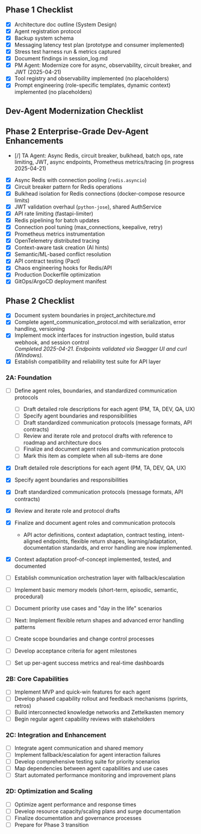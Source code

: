 ## Phase 1 Checklist
- [x] Architecture doc outline (System Design)
- [x] Agent registration protocol
- [x] Backup system schema
- [x] Messaging latency test plan (prototype and consumer implemented)
- [x] Stress test harness run & metrics captured
- [x] Document findings in session_log.md
- [x] PM Agent: Modernize core for async, observability, circuit breaker, and JWT (2025-04-21)
- [x] Tool registry and observability implemented (no placeholders)
- [x] Prompt engineering (role-specific templates, dynamic context) implemented (no placeholders)

## Dev-Agent Modernization Checklist

## Phase 2 Enterprise-Grade Dev-Agent Enhancements

- [/] TA Agent: Async Redis, circuit breaker, bulkhead, batch ops, rate limiting, JWT, async endpoints, Prometheus metrics/tracing (in progress 2025-04-21)


- [x] Async Redis with connection pooling (`redis.asyncio`)
- [x] Circuit breaker pattern for Redis operations
- [x] Bulkhead isolation for Redis connections (docker-compose resource limits)
- [x] JWT validation overhaul (`python-jose`), shared AuthService
- [x] API rate limiting (fastapi-limiter)
- [x] Redis pipelining for batch updates
- [x] Connection pool tuning (max_connections, keepalive, retry)
- [x] Prometheus metrics instrumentation
- [x] OpenTelemetry distributed tracing
- [x] Context-aware task creation (AI hints)
- [x] Semantic/ML-based conflict resolution
- [x] API contract testing (Pact)
- [x] Chaos engineering hooks for Redis/API
- [x] Production Dockerfile optimization
- [x] GitOps/ArgoCD deployment manifest

## Phase 2 Checklist
- [x] Document system boundaries in project_architecture.md
- [x] Complete agent_communication_protocol.md with serialization, error handling, versioning
- [x] Implement mock interfaces for instruction ingestion, build status webhook, and session control  
  _Completed 2025-04-21. Endpoints validated via Swagger UI and curl (Windows)._
- [x] Establish compatibility and reliability test suite for API layer

### 2A: Foundation
- [ ] Define agent roles, boundaries, and standardized communication protocols
    - [ ] Draft detailed role descriptions for each agent (PM, TA, DEV, QA, UX)
    - [ ] Specify agent boundaries and responsibilities
    - [ ] Draft standardized communication protocols (message formats, API contracts)
    - [ ] Review and iterate role and protocol drafts with reference to roadmap and architecture docs
    - [ ] Finalize and document agent roles and communication protocols
    - [ ] Mark this item as complete when all sub-items are done
- [x] Draft detailed role descriptions for each agent (PM, TA, DEV, QA, UX)
- [x] Specify agent boundaries and responsibilities
- [x] Draft standardized communication protocols (message formats, API contracts)
- [x] Review and iterate role and protocol drafts
- [x] Finalize and document agent roles and communication protocols
  - API actor definitions, context adaptation, contract testing, intent-aligned endpoints, flexible return shapes, learning/adaptation, documentation standards, and error handling are now implemented.
- [x] Context adaptation proof-of-concept implemented, tested, and documented
- [ ] Establish communication orchestration layer with fallback/escalation
- [ ] Implement basic memory models (short-term, episodic, semantic, procedural)
- [ ] Document priority use cases and "day in the life" scenarios

- [ ] Next: Implement flexible return shapes and advanced error handling patterns

- [ ] Create scope boundaries and change control processes
- [ ] Develop acceptance criteria for agent milestones
- [ ] Set up per-agent success metrics and real-time dashboards

### 2B: Core Capabilities
- [ ] Implement MVP and quick-win features for each agent
- [ ] Develop phased capability rollout and feedback mechanisms (sprints, retros)
- [ ] Build interconnected knowledge networks and Zettelkasten memory
- [ ] Begin regular agent capability reviews with stakeholders

### 2C: Integration and Enhancement
- [ ] Integrate agent communication and shared memory
- [ ] Implement fallback/escalation for agent interaction failures
- [ ] Develop comprehensive testing suite for priority scenarios
- [ ] Map dependencies between agent capabilities and use cases
- [ ] Start automated performance monitoring and improvement plans

### 2D: Optimization and Scaling
- [ ] Optimize agent performance and response times
- [ ] Develop resource capacity/scaling plans and surge documentation
- [ ] Finalize documentation and governance processes
- [ ] Prepare for Phase 3 transition
